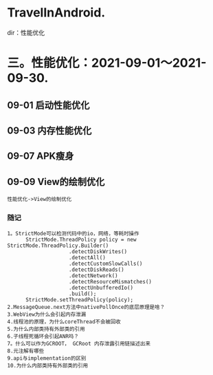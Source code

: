 # TravelInAndroid. 
dir：性能优化
# 三。性能优化：2021-09-01～2021-09-30.
## 09-01 启动性能优化
## 09-03 内存性能优化
## 09-07 APK瘦身
## 09-09 View的绘制优化
    性能优化->View的绘制优化
### 随记
    1。StrictMode可以检测代码中的io，网络，等耗时操作
          StrictMode.ThreadPolicy policy = new StrictMode.ThreadPolicy.Builder()
                        .detectDiskWrites()
                        .detectAll()
                        .detectCustomSlowCalls()
                        .detectDiskReads()
                        .detectNetwork()
                        .detectResourceMismatches()
                        .detectUnbufferedIo()
                        .build();
          StrictMode.setThreadPolicy(policy);
    2.MessageQueue.next方法中nativePollOnce的底层原理是啥？
    3.WebView为什么会引起内存泄漏
    4.线程池的原理，为什么coreThread不会被回收
    5.为什么内部类持有外部类的引用
    6.子线程死循环会引起ANR吗？
    7。什么可以作为GCROOT， GCRoot 内存泄露引用链描述出来
    8.元注解有哪些
    9.api与implementation的区别
    10.为什么内部类持有外部类的引用



